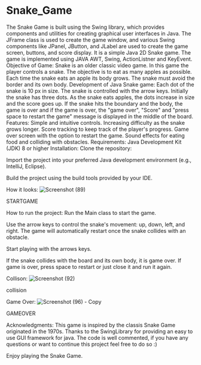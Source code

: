 # Snake_Game
The Snake Game is built using the Swing library, which provides components and utilities for creating graphical user interfaces in Java. The JFrame class is used to create the game window, and various Swing components like JPanel, JButton, and JLabel are used to create the game screen, buttons, and score display.
It is a simple Java 2D Snake game. The game is implemented using JAVA AWT, Swing, ActionListner and KeyEvent.
Objective of Game:
Snake is an older classic video game. In this game the player controls a snake. The objective is to eat as many apples as possible. Each time the snake eats an apple its body grows. The snake must avoid the border and its own body.
Development of Java Snake game:
Each dot of the snake is 10 px in size. The snake is controlled with the arrow keys. Initially the snake has three dots. As the snake eats apples, the dots increase in size and the score goes up. If the snake hits the boundary and the body, the game is over and if the game is over, the "game over", "Score" and "press space to restart the game" message is displayed in the middle of the board.
Features:
Simple and intuitive controls.
Increasing difficulty as the snake grows longer.
Score tracking to keep track of the player's progress.
Game over screen with the option to restart the game.
Sound effects for eating food and colliding with obstacles.
Requirements:
Java Development Kit (JDK) 8 or higher
Installation:
Clone the repository:

Import the project into your preferred Java development environment (e.g., IntelliJ, Eclipse).

Build the project using the build tools provided by your IDE.

How it looks:
![Screenshot (89)](https://github.com/Shahu2002/Snake_Game/assets/139709118/807bab96-2f7d-454f-8f3c-c22ea2c203f6)

STARTGAME

How to run the project:
Run the Main class to start the game.

Use the arrow keys to control the snake's movement: up, down, left, and right. The game will automatically restart once the snake collides with an obstacle.

Start playing with the arrows keys.

If the snake collides with the board and its own body, it is game over. If game is over, press space to restart or just close it and run it again.

Collison:
![Screenshot (92)](https://github.com/Shahu2002/Snake_Game/assets/139709118/00ccd652-c989-4c99-8c6f-0cb819202f22)

collision

Game Over:
![Screenshot (96) - Copy](https://github.com/Shahu2002/Snake_Game/assets/139709118/f649a2de-e3ff-46eb-8fcc-5b8337491ceb)

GAMEOVER

Acknowledgments:
This game is inspired by the classis Snake Game originated in the 1970s.
Thanks to the SwingLibrary for providing an easy to use GUI framework for java.
The code is well commented, if you have any questions or want to continue this project feel free to do so :)

Enjoy playing the Snake Game.
